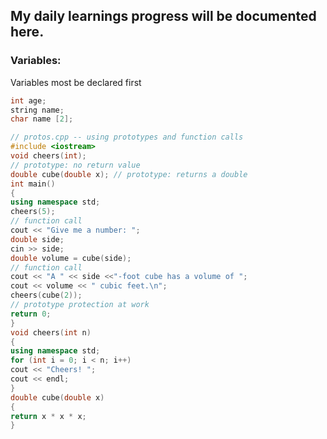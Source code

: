 ## My daily learnings progress will be documented here. 

### Variables:

Variables most be declared first 

```C++
int age; 
string name; 
char name [2];

```

```C++
// protos.cpp -- using prototypes and function calls
#include <iostream>
void cheers(int);
// prototype: no return value
double cube(double x); // prototype: returns a double
int main()
{
using namespace std;
cheers(5);
// function call
cout << "Give me a number: ";
double side;
cin >> side;
double volume = cube(side);
// function call
cout << "A " << side <<"-foot cube has a volume of ";
cout << volume << " cubic feet.\n";
cheers(cube(2));
// prototype protection at work
return 0;
}
void cheers(int n)
{
using namespace std;
for (int i = 0; i < n; i++)
cout << "Cheers! ";
cout << endl;
}
double cube(double x)
{
return x * x * x;
}
```

